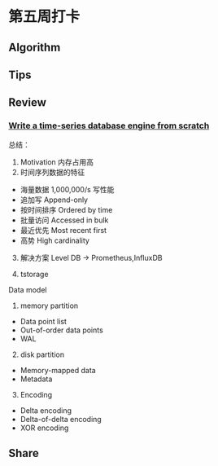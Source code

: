 # 第五周打卡

## Algorithm

## Tips

## Review

### [Write a time-series database engine from scratch](https://nakabonne.dev/posts/write-tsdb-from-scratch/)

总结：
1. Motivation 内存占用高
2. 时间序列数据的特征
  - 海量数据 1,000,000/s   写性能
  - 追加写 Append-only 
  - 按时间排序 Ordered by time
  - 批量访问 Accessed in bulk
  - 最近优先 Most recent first
  - 高势 High cardinality 
3. 解决方案
  Level DB -> Prometheus,InfluxDB
  
4. tstorage

Data model

1. memory partition
 
 - Data point list
 - Out-of-order data points
 - WAL

2. disk partition 
  - Memory-mapped data
  - Metadata
 
3. Encoding
  - Delta encoding
  - Delta-of-delta encoding
  - XOR encoding

## Share
